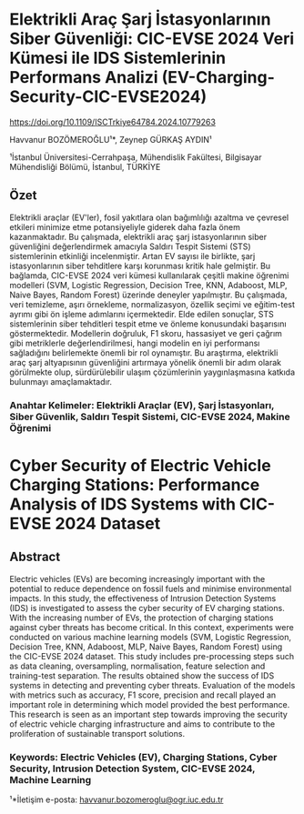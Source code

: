 
# Elektrikli Araç Şarj İstasyonlarının Siber Güvenliği: CIC-EVSE 2024 Veri Kümesi ile IDS Sistemlerinin Performans Analizi (EV-Charging-Security-CIC-EVSE2024)

https://doi.org/10.1109/ISCTrkiye64784.2024.10779263

Havvanur BOZÖMEROĞLU¹*, Zeynep GÜRKAŞ AYDIN¹

¹İstanbul Üniversitesi-Cerrahpaşa, Mühendislik Fakültesi, Bilgisayar Mühendisliği Bölümü, İstanbul, TÜRKİYE

## Özet
Elektrikli araçlar (EV'ler), fosil yakıtlara olan bağımlılığı azaltma ve çevresel etkileri minimize etme potansiyeliyle giderek daha fazla önem kazanmaktadır. Bu çalışmada, elektrikli araç şarj istasyonlarının siber güvenliğini değerlendirmek amacıyla Saldırı Tespit Sistemi (STS) sistemlerinin etkinliği incelenmiştir. Artan EV sayısı ile birlikte, şarj istasyonlarının siber tehditlere karşı korunması kritik hale gelmiştir. Bu bağlamda, CIC-EVSE 2024 veri kümesi kullanılarak çeşitli makine öğrenimi modelleri (SVM, Logistic Regression, Decision Tree, KNN, Adaboost, MLP, Naive Bayes, Random Forest) üzerinde deneyler yapılmıştır. Bu çalışmada, veri temizleme, aşırı örnekleme, normalizasyon, özellik seçimi ve eğitim-test ayrımı gibi ön işleme adımlarını içermektedir. Elde edilen sonuçlar, STS sistemlerinin siber tehditleri tespit etme ve önleme konusundaki başarısını göstermektedir. Modellerin doğruluk, F1 skoru, hassasiyet ve geri çağrım gibi metriklerle değerlendirilmesi, hangi modelin en iyi performansı sağladığını belirlemekte önemli bir rol oynamıştır. Bu araştırma, elektrikli araç şarj altyapısının güvenliğini artırmaya yönelik önemli bir adım olarak görülmekte olup, sürdürülebilir ulaşım çözümlerinin yaygınlaşmasına katkıda bulunmayı amaçlamaktadır.

### Anahtar Kelimeler: Elektrikli Araçlar (EV), Şarj İstasyonları, Siber Güvenlik, Saldırı Tespit Sistemi, CIC-EVSE 2024, Makine Öğrenimi

# Cyber Security of Electric Vehicle Charging Stations: Performance Analysis of IDS Systems with CIC-EVSE 2024 Dataset

## Abstract
Electric vehicles (EVs) are becoming increasingly important with the potential to reduce dependence on fossil fuels and minimise environmental impacts. In this study, the effectiveness of Intrusion Detection Systems (IDS) is investigated to assess the cyber security of EV charging stations. With the increasing number of EVs, the protection of charging stations against cyber threats has become critical. In this context, experiments were conducted on various machine learning models (SVM, Logistic Regression, Decision Tree, KNN, Adaboost, MLP, Naive Bayes, Random Forest) using the CIC-EVSE 2024 dataset. This study includes pre-processing steps such as data cleaning, oversampling, normalisation, feature selection and training-test separation. The results obtained show the success of IDS systems in detecting and preventing cyber threats. Evaluation of the models with metrics such as accuracy, F1 score, precision and recall played an important role in determining which model provided the best performance. This research is seen as an important step towards improving the security of electric vehicle charging infrastructure and aims to contribute to the proliferation of sustainable transport solutions.

### Keywords: Electric Vehicles (EV), Charging Stations, Cyber Security, Intrusion Detection System, CIC-EVSE 2024, Machine Learning

¹*İletişim e-posta: havvanur.bozomeroglu@ogr.iuc.edu.tr
